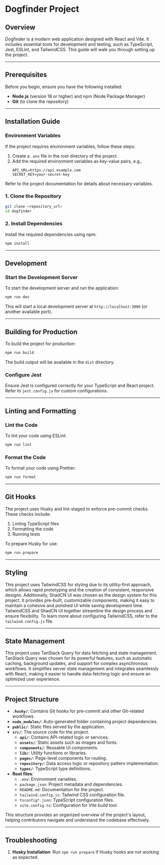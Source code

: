 # Dogfinder Project

## Overview

Dogfinder is a modern web application designed with React and Vite. It includes essential tools for development and testing, such as TypeScript, Jest, ESLint, and TailwindCSS. This guide will walk you through setting up the project.

---

## Prerequisites

Before you begin, ensure you have the following installed:

- **Node.js** (version 18 or higher) and npm (Node Package Manager)
- **Git** (to clone the repository)

---

## Installation Guide

### Environment Variables

If the project requires environment variables, follow these steps:

1. Create a `.env` file in the root directory of the project.
2. Add the required environment variables as key-value pairs, e.g.,
   ```env
   API_URL=https://api.example.com
   SECRET_KEY=your-secret-key
   ```

Refer to the project documentation for details about necessary variables.

### 1. Clone the Repository

```bash
git clone <repository_url>
cd dogfinder
```

### 2. Install Dependencies

Install the required dependencies using npm:

```bash
npm install
```

---

## Development

### Start the Development Server

To start the development server and run the application:

```bash
npm run dev
```

This will start a local development server at `http://localhost:3000` (or another available port).

---

## Building for Production

To build the project for production:

```bash
npm run build
```

The build output will be available in the `dist` directory.

### Configure Jest

Ensure Jest is configured correctly for your TypeScript and React project. Refer to `jest.config.js` for custom configurations.

---

## Linting and Formatting

### Lint the Code

To lint your code using ESLint:

```bash
npm run lint
```

### Format the Code

To format your code using Prettier:

```bash
npm run format
```

---

## Git Hooks

The project uses Husky and lint-staged to enforce pre-commit checks. These checks include:

1. Linting TypeScript files
2. Formatting the code
3. Running tests

To prepare Husky for use:

```bash
npm run prepare
```

---

## Styling

This project uses TailwindCSS for styling due to its utility-first approach, which allows rapid prototyping and the creation of consistent, responsive designs. Additionally, ShadCN UI was chosen as the design system for this project. It provides pre-built, customizable components, making it easy to maintain a cohesive and polished UI while saving development time. TailwindCSS and ShadCN UI together streamline the design process and ensure flexibility. To learn more about configuring TailwindCSS, refer to the `tailwind.config.js` file.

---

## State Management

This project uses TanStack Query for data fetching and state management. TanStack Query was chosen for its powerful features, such as automatic caching, background updates, and support for complex asynchronous workflows. It simplifies server state management and integrates seamlessly with React, making it easier to handle data-fetching logic and ensure an optimized user experience.

---

## Project Structure

- **`.husky/`**: Contains Git hooks for pre-commit and other Git-related workflows.
- **`node_modules/`**: Auto-generated folder containing project dependencies.
- **`public/`**: Static files served by the application.
- **`src/`**: The source code for the project.
  - **`api/`**: Contains API-related logic or services.
  - **`assets/`**: Static assets such as images and fonts.
  - **`components/`**: Reusable UI components.
  - **`lib/`**: Utility functions or libraries.
  - **`pages/`**: Page-level components for routing.
  - **`repository/`**: Data access logic or repository pattern implementation.
  - **`types/`**: TypeScript type definitions.
- **Root files**:
  - `.env`: Environment variables.
  - `package.json`: Project metadata and dependencies.
  - `README.md`: Documentation for the project.
  - `tailwind.config.js`: Tailwind CSS configuration file.
  - `tsconfig*.json`: TypeScript configuration files.
  - `vite.config.ts`: Configuration for Vite build tool.

This structure provides an organized overview of the project's layout, helping contributors navigate and understand the codebase effectively.

---

## Troubleshooting

1. **Husky Installation**: Run `npm run prepare` if Husky hooks are not working as expected.
